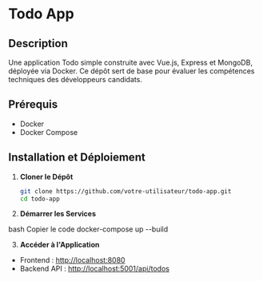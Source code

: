 # Todo App

## Description

Une application Todo simple construite avec Vue.js, Express et MongoDB, déployée via Docker. Ce dépôt sert de base pour évaluer les compétences techniques des développeurs candidats.

## Prérequis

- Docker
- Docker Compose

## Installation et Déploiement

1. **Cloner le Dépôt**

   ```bash
   git clone https://github.com/votre-utilisateur/todo-app.git
   cd todo-app

2. **Démarrer les Services**

bash
Copier le code
docker-compose up --build

3. **Accéder à l'Application**

- Frontend : [http://localhost:8080](http://localhost:8080)
- Backend API : [http://localhost:5001/api/todos](http://localhost:5001/api/todos)
